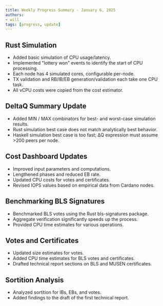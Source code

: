 ```yaml
---
title: Weekly Progress Summary - January 6, 2025
authors:
- will
tags: [progress, update]
---
```


## Rust Simulation

- Added basic simulation of CPU usage/latency.
- Implemented "lottery won" events to identify the start of CPU processing.
- Each node has 4 simulated cores, configurable per-node.
- TX validation and RB/IB/EB generation/validation each take one CPU task.
- All vCPU costs were copied from the cost estimator.

## DeltaQ Summary Update

- Added MIN / MAX combinators for best- and worst-case simulation results.
- Rust simulation best case does not match analytically best behavior.
- Haskell simulation best case is too fast; ΔQ expression must assume >200 peers
  per node.

## Cost Dashboard Updates

- Improved input parameters and computations.
- Lengthened phases and reduced EB rate.
- Updated CPU costs for votes and certificates.
- Revised IOPS values based on empirical data from Cardano nodes.

## Benchmarking BLS Signatures

- Benchmarked BLS votes using the Rust bls-signatures package.
- Aggregate verification significantly speeds up the process.
- Provided CPU time estimates for various operations.

## Votes and Certificates

- Updated size estimates for votes.
- Added CPU time estimates for BLS votes and certificates.
- Drafted technical report sections on BLS and MUSEN certificates.

## Sortition Analysis

- Analyzed sortition for IBs, EBs, and votes.
- Added findings to the draft of the first technical report.
